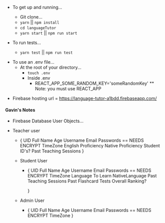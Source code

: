 * To get up and running...

  * Git clone...
  * `yarn` || `npm install`
  * `cd languageTutor`
  * `yarn start` || `npm run start`

- To run tests...

  * `yarn test` || `npm run test`

* To use an .env file...
  * At the root of your directory...
    * `touch .env`
    * Inside .env
      * REACT_APP_SOME_RANDOM_KEY='someRandomKey'
        \*\* Note: you must use REACT_APP

- Firebase hosting url = https://language-tutor-a1bdd.firebaseapp.com/

#### Gavin's Notes

* Firebase Database User Objects...
* Teacher user

  * { UID
    Full Name
    Age
    Username
    Email
    Passwords == NEEDS ENCRYPT
    TimeZone
    English Proficiency
    Native Proficiency
    Student ID's?
    Past Teaching Sessions
    }

  * Student User

    * { UID
      Full Name
      Age
      Username
      Email
      Passwords == NEEDS ENCRYPT
      TimeZone
      Language To Learn
      NativeLanguage
      Past Teaching Sessions
      Past Flashcard Tests
      Overall Ranking?

      }

  * Admin User
    * { UID
      Full Name
      Age
      Username
      Email
      Passwords == NEEDS ENCRYPT
      TimeZone
      }
